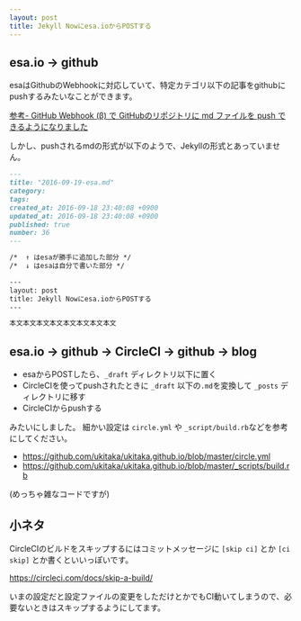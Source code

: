 ```yaml
---
layout: post
title: Jekyll Nowにesa.ioからPOSTする
---
```


## esa.io → github

esaはGithubのWebhookに対応していて、特定カテゴリ以下の記事をgithubにpushするみたいなことができます。

[参考- GitHub Webhook (β) で GitHubのリポジトリに md ファイルを push できるようになりました](https://docs.esa.io/posts/176)


しかし、pushされるmdの形式が以下のようで、Jekyllの形式とあっていません。

```markdown:35.html.md
---
title: "2016-09-19-esa.md"
category:
tags:
created_at: 2016-09-18 23:40:08 +0900
updated_at: 2016-09-18 23:40:08 +0900
published: true
number: 36
--- 

/*  ↑ はesaが勝手に追加した部分 */
/*  ↓ はesaは自分で書いた部分 */

---
layout: post
title: Jekyll Nowにesa.ioからPOSTする
---

本文本文本文本文本文本文本文本文
```

## esa.io → github → CircleCI → github → blog

+ esaからPOSTしたら、`_draft` ディレクトリ以下に置く
+ CircleCIを使ってpushされたときに `_draft` 以下の`.md`を変換して `_posts` ディレクトリに移す
+ CircleCIからpushする 

みたいにしました。
細かい設定は `circle.yml` や `_script/build.rb`などを参考にしてください。

+ https://github.com/ukitaka/ukitaka.github.io/blob/master/circle.yml
+ https://github.com/ukitaka/ukitaka.github.io/blob/master/_scripts/build.rb

(めっちゃ雑なコードですが)

## 小ネタ

CircleCIのビルドをスキップするにはコミットメッセージに `[skip ci]` とか `[ci skip]` とか書くといいっぽいです。

https://circleci.com/docs/skip-a-build/

いまの設定だと設定ファイルの変更をしただけとかでもCI動いてしまうので、必要ないときはスキップするようにしてます。
